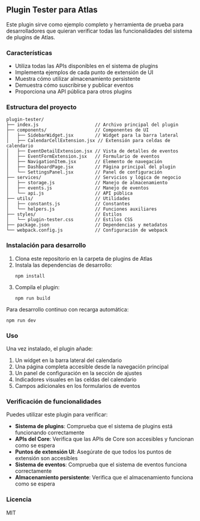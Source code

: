 ## Plugin Tester para Atlas

Este plugin sirve como ejemplo completo y herramienta de prueba para desarrolladores que quieran verificar todas las funcionalidades del sistema de plugins de Atlas.

### Características

- Utiliza todas las APIs disponibles en el sistema de plugins
- Implementa ejemplos de cada punto de extensión de UI
- Muestra cómo utilizar almacenamiento persistente
- Demuestra cómo suscribirse y publicar eventos
- Proporciona una API pública para otros plugins

### Estructura del proyecto

```
plugin-tester/
├── index.js                     // Archivo principal del plugin
├── components/                  // Componentes de UI
│   ├── SidebarWidget.jsx        // Widget para la barra lateral
│   ├── CalendarCellExtension.jsx // Extensión para celdas de calendario
│   ├── EventDetailExtension.jsx // Vista de detalles de eventos
│   ├── EventFormExtension.jsx   // Formulario de eventos
│   ├── NavigationItem.jsx       // Elemento de navegación
│   ├── DashboardPage.jsx        // Página principal del plugin
│   └── SettingsPanel.jsx        // Panel de configuración
├── services/                    // Servicios y lógica de negocio
│   ├── storage.js               // Manejo de almacenamiento
│   ├── events.js                // Manejo de eventos
│   └── api.js                   // API pública
├── utils/                       // Utilidades
│   ├── constants.js             // Constantes
│   └── helpers.js               // Funciones auxiliares
├── styles/                      // Estilos
│   └── plugin-tester.css        // Estilos CSS
├── package.json                 // Dependencias y metadatos
└── webpack.config.js            // Configuración de webpack
```

### Instalación para desarrollo

1. Clona este repositorio en la carpeta de plugins de Atlas
2. Instala las dependencias de desarrollo:
   ```
   npm install
   ```
3. Compila el plugin:
   ```
   npm run build
   ```

Para desarrollo continuo con recarga automática:
```
npm run dev
```

### Uso

Una vez instalado, el plugin añade:

1. Un widget en la barra lateral del calendario
2. Una página completa accesible desde la navegación principal
3. Un panel de configuración en la sección de ajustes
4. Indicadores visuales en las celdas del calendario
5. Campos adicionales en los formularios de eventos

### Verificación de funcionalidades

Puedes utilizar este plugin para verificar:

- **Sistema de plugins**: Comprueba que el sistema de plugins está funcionando correctamente
- **APIs del Core**: Verifica que las APIs de Core son accesibles y funcionan como se espera
- **Puntos de extensión UI**: Asegúrate de que todos los puntos de extensión son accesibles
- **Sistema de eventos**: Comprueba que el sistema de eventos funciona correctamente
- **Almacenamiento persistente**: Verifica que el almacenamiento funciona como se espera

### Licencia

MIT